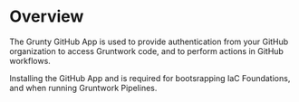 # Overview

The Grunty GitHub App is used to provide authentication from your GitHub organization to access Gruntwork code, and to perform actions in GitHub workflows.

Installing the GitHub App and is required for bootsrapping IaC Foundations, and when running Gruntwork Pipelines.

<!-- ##DOCS-SOURCER-START
{
  "sourcePlugin": "local-copier",
  "hash": "6c1702b554595ed74200b791f8c04f74"
}
##DOCS-SOURCER-END -->
